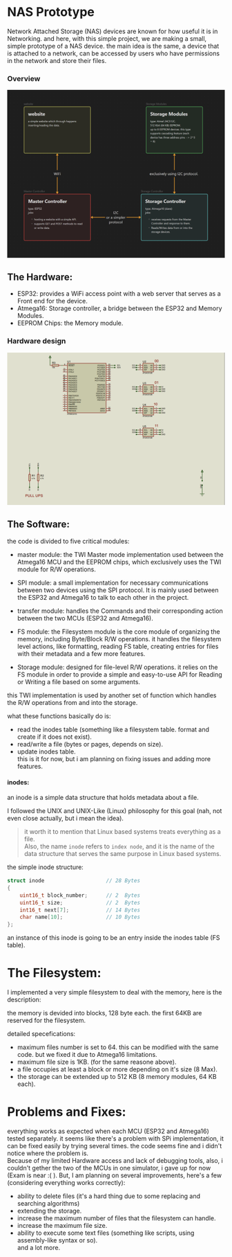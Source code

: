 # NAS Prototype
Network Attached Storage (NAS) devices are known for how useful it is in Networking.
and here, with this simple project, we are making a small, simple prototype of a NAS device. the main idea is the same, a device that is attached to a network, can be accessed by users who have permissions in the network and store their files.

### Overview
![](./Overview.png)

## The Hardware:
- ESP32: provides a WiFi access point with a web server that serves as a Front end for the device.
- Atmega16: Storage controller, a bridge between the ESP32 and Memory Modules.
- EEPROM Chips: the Memory module.
### Hardware design
![](./design.png)

## The Software:
the code is divided to five critical modules:
- master module: the TWI Master mode implementation used between the Atmega16 MCU and the EEPROM chips, which exclusively uses the TWI module for R/W operations.

- SPI module: a small implementation for necessary communications between two devices using the SPI protocol.
    It is mainly used between the ESP32 and Atmega16 to talk to each other in the project.

- transfer module: handles the Commands and their corresponding action between the two MCUs (ESP32 and Atmega16).

- FS module: the Filesystem module is the core module of organizing the memory, including Byte/Block R/W operations.
    it handles the filesystem level actions, like formatting, reading FS table, creating entries for files with their metadata and a few more features.

- Storage module: designed for file-level R/W operations.
    it relies on the FS module in order to provide a simple and easy-to-use API for Reading or Writing a file based on some arguments.


this TWI implementation is used by another set of function which handles the R/W operations from and into the storage.

what these functions basically do is:
- read the inodes table (something like a filesystem table. format and create if it does not exist).
- read/write a file (bytes or pages, depends on size).
- update inodes table.\
this is it for now, but i am planning on fixing issues and adding more features.

#### inodes:
an inode is a simple data structure that holds metadata about a file.

I followed the UNIX and UNIX-Like (Linux) philosophy for this goal (nah, not even close actually, but i mean the idea).

> it worth it to mention that Linux based systems treats everything as a file.\
> Also, the name `inode` refers to `index node`, and it is the name of the data structure that serves the same purpose in Linux based systems.

the simple inode structure:

```C
struct inode                    // 28 Bytes
{
    uint16_t block_number;      // 2  Bytes
    uint16_t size;              // 2  Bytes
    int16_t next[7];            // 14 Bytes
    char name[10];              // 10 Bytes
};
```
an instance of this inode is going to be an entry inside the inodes table (FS table).


# The Filesystem:
I implemented a very simple filesystem to deal with the memory, here is the description:

the memory is devided into blocks, 128 byte each. the first 64KB are reserved for the filesystem.

detailed specefications:
- maximum files number is set to 64. this can be modified with the same code. but we fixed it due to Atmega16 limitations.
- maximum file size is 1KB. (for the same reasone above).
- a file occupies at least a block or more depending on it's size (8 Max).
- the storage can be extended up to 512 KB (8 memory modules, 64 KB each).



# Problems and Fixes:
everything works as expected when each MCU (ESP32 and Atmega16) tested separately. it seems like there's a problem with SPi implementation, it can be fixed easily by trying several times. the code seems fine and i didn't notice where the problem is.\
Because of my limited Hardware access and lack of debugging tools, also, i couldn't gether the two of the MCUs in one simulator, i gave up for now (Exam is near :( ). But, I am planning on several improvements, here's a few (considering everything works correctly):
- ability to delete files (it's a hard thing due to some replacing and searching algorithms)
- extending the storage.
- increase the maximum number of files that the filesystem can handle.
- increase the maximum file size.
- ability to execute some text files (something like scripts, using assembly-like syntax or so).\
and a lot more.